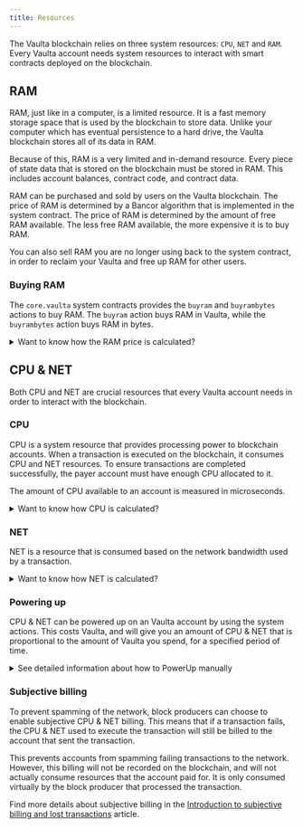```yaml
---
title: Resources
---
```


The Vaulta blockchain relies on three system resources: `CPU`, `NET` and `RAM`. Every Vaulta account needs system 
resources to interact with smart contracts deployed on the blockchain.

## RAM

RAM, just like in a computer, is a limited resource. It is a fast memory storage space that is used by the blockchain to store data.
Unlike your computer which has eventual persistence to a hard drive, the Vaulta blockchain stores all of its data in RAM.

Because of this, RAM is a very limited and in-demand resource. Every piece of state data that is stored on the blockchain
must be stored in RAM. This includes account balances, contract code, and contract data.

RAM can be purchased and sold by users on the Vaulta blockchain. The price of RAM is determined by a Bancor algorithm
that is implemented in the system contract. The price of RAM is determined by the amount of free RAM available. The less
free RAM available, the more expensive it is to buy RAM.

You can also sell RAM you are no longer using back to the system contract, in order to reclaim your Vaulta and free up RAM for other users.


### Buying RAM

The `core.vaulta` system contracts provides the `buyram` and `buyrambytes` actions to buy RAM. The `buyram` action buys RAM in Vaulta, while the `buyrambytes` action buys RAM in bytes.

<details>
    <summary>Want to know how the RAM price is calculated?</summary>

The necessary RAM needed for a smart contract to store its data is calculated from the used blockchain state.

As a developer, to understand the amount of RAM your smart contract needs, pay attention to the data structure underlying the multi-index tables your smart contract instantiates and uses. The data structure underlying one multi-index table defines a row in the table. Each data member of the data structure corresponds with a row cell of the table.
To approximate the amount of RAM one multi-index row needs to store on the blockchain, you have to add the size of the type of each data member and the memory overheads for each of the defined indexes, if any. Find below the overheads defined by the Vaulta code for multi-index tables, indexes, and data types:

<br />

* [Multi-index RAM bytes overhead](https://github.com/AntelopeIO/leap/blob/f6643e434e8dc304bba742422dd036a6fbc1f039/libraries/chain/include/eosio/chain/contract_table_objects.hpp#L240)
* [Overhead per row per index RAM bytes](https://github.com/AntelopeIO/leap/blob/a4c29608472dd195d36d732052784aadc3a779cb/libraries/chain/include/eosio/chain/config.hpp#L109)
* [Fixed overhead shared vector RAM bytes](https://github.com/AntelopeIO/leap/blob/a4c29608472dd195d36d732052784aadc3a779cb/libraries/chain/include/eosio/chain/config.hpp#L108)
* [Overhead per account RAM bytes](https://github.com/AntelopeIO/leap/blob/a4c29608472dd195d36d732052784aadc3a779cb/libraries/chain/include/eosio/chain/config.hpp#L110)
* [Setcode RAM bytes multiplier](https://github.com/AntelopeIO/leap/blob/a4c29608472dd195d36d732052784aadc3a779cb/libraries/chain/include/eosio/chain/config.hpp#L111)
* [RAM usage update function](https://github.com/AntelopeIO/leap/blob/9f0679bd0a42d6c24a966bb79de6d8c0591872a5/libraries/chain/apply_context.cpp#L725)

</details>


## CPU & NET

Both CPU and NET are crucial resources that every Vaulta account needs in order to interact with the blockchain.

### CPU

CPU is a system resource that provides processing power to blockchain accounts. When a transaction is executed on the 
blockchain, it consumes CPU and NET resources. To ensure transactions are completed successfully, the payer account must 
have enough CPU allocated to it. 

The amount of CPU available to an account is measured in microseconds.


<details>
    <summary>Want to know how CPU is calculated?</summary>

Transactions executed by the blockchain contain one or more actions. Each transaction must consume an amount of CPU
within the limits predefined by the minimum and maximum transaction CPU usage values. For Vaulta these limits
are set in the blockchain's configuration. You can find out these limits by running the following command and consult
the `min_transaction_cpu_usage` and the `max_transaction_cpu_usage` which are expressed in microseconds.

<br />

For accounts that execute transactions, the blockchain calculates and updates the remaining resources with each block before each transaction is executed. When a transaction is prepared for execution, the blockchain determines whether the payer account has enough CPU to cover the transaction execution. To calculate the necessary CPU, the node that actively builds the current block measures the time to execute the transaction. If the account has enough CPU, the transaction is executed; otherwise it is rejected. For technical details please refer to the following links:

* [The CPU configuration variables](https://github.com/AntelopeIO/leap/blob/a4c29608472dd195d36d732052784aadc3a779cb/libraries/chain/include/eosio/chain/config.hpp#L66)
* [The transaction initialization](https://github.com/AntelopeIO/leap/blob/e55669c42dfe4ac112e3072186f3a449936c0c61/libraries/chain/controller.cpp#L1559)
* [The transaction CPU billing](https://github.com/AntelopeIO/leap/blob/e55669c42dfe4ac112e3072186f3a449936c0c61/libraries/chain/controller.cpp#L1577)
* [The check of CPU usage for a transaction](https://github.com/AntelopeIO/leap/blob/a4c29608472dd195d36d732052784aadc3a779cb/libraries/chain/transaction_context.cpp#L381)

</details>

### NET

NET is a resource that is consumed based on the network bandwidth used by a transaction.

<details>
    <summary>Want to know how NET is calculated?</summary>

Each transaction must consume an amount of NET which can not exceed the predefined maximum transaction NET usage value. For Vaulta blockchain this limit is set in the blockchain's configuration. You can find out this limit by running the following command and consult the `max_transaction_net_usage` which is expressed in bytes.

<br />

For the accounts that execute transactions, the blockchain calculates and updates the remaining resources for each block before each transaction is executed. When a transaction is prepared for execution, the blockchain determines whether the payer account has enough NET to cover the transaction execution. The necessary NET is calculated based on the transaction size, which is the size of the packed transaction as it is stored in the blockchain. If the account has enough NET resources, the transaction can be executed; otherwise it is rejected. For technical details please refer to the following sources:

<br />

* [The NET configuration variables](https://github.com/AntelopeIO/leap/blob/a4c29608472dd195d36d732052784aadc3a779cb/libraries/chain/include/eosio/chain/config.hpp#L57)
* [The transaction initialization](https://github.com/AntelopeIO/leap/blob/e55669c42dfe4ac112e3072186f3a449936c0c61/libraries/chain/controller.cpp#L1559)
* [The transaction NET billing](https://github.com/AntelopeIO/leap/blob/e55669c42dfe4ac112e3072186f3a449936c0c61/libraries/chain/controller.cpp#L1577)
* [The check of NET usage for a transaction](https://github.com/AntelopeIO/leap/blob/a4c29608472dd195d36d732052784aadc3a779cb/libraries/chain/transaction_context.cpp#L376)

</details>



### Powering up

CPU & NET can be powered up on an Vaulta account by using the system actions. This costs Vaulta, and will give you an amount of CPU & NET
that is proportional to the amount of Vaulta you spend, for a specified period of time.

<details>
    <summary>See detailed information about how to PowerUp manually</summary>

To power up an account is a technique to rent CPU & NET resources from the PowerUp resource model. A smart contract implements 
this model on the blockchain and allocates these resources to the account of your choice. The action to power up an account is `powerup`. It takes as parameters:

<br />

* The `payer` of the fee, must be a valid Vaulta account.
* The `receiver` of the resources, must be a valid Vaulta account.
* The `days` which must always match `state.powerup_days` specified in the [PowerUp configuration settings](https://github.com/vaultafoundation/system-contracts/blob/7cec470b17bd53b8c78465d4cbd889dbaf1baffb/contracts/eosio.system/include/eosio.system/eosio.system.hpp#L588).
* The `net_frac`, and the `cpu_frac` are the percentage of the resources that you need. The easiest way to calculate the percentage is to multiply 10^15 (100%) by the desired percentage. For example: 10^15 * 0.01 = 10^13.
* The `max_payment`, must be expressed in Vaulta and is the maximum amount the `payer` is willing to pay.

<br />

```sh
cleos push action core.vaulta powerup '[user, user, 1, 10000000000000, 10000000000000, "1000.0000 A"]' -p user
```

<br />

To view the received NET and CPU weight as well as the amount of the fee, check the `eosio.reserv::powupresult` returned by the action, which should look similar to the one below:

<br />

```console
executed transaction: 82b7124601612b371b812e3bf65cf63bb44616802d3cd33a2c0422b58399f54f  144 bytes  521 us
#         eosio <= eosio::powerup               {"payer":"user","receiver":"user","days":1,"net_frac":"10000000000000","cpu_frac":"10000000000000","...
#   eosio.token <= eosio.token::transfer        {"from":"user","to":"eosio.rex","quantity":"999.9901 EOS","memo":"transfer from user to eosio.rex"}
#  eosio.reserv <= eosio.reserv::powupresult    {"fee":"999.9901 EOS","powup_net_weight":"16354","powup_cpu_weight":"65416"}
#          user <= eosio.token::transfer        {"from":"user","to":"eosio.rex","quantity":"999.9901 EOS","memo":"transfer from user to eosio.rex"}
#     eosio.rex <= eosio.token::transfer        {"from":"user","to":"eosio.rex","quantity":"999.9901 EOS","memo":"transfer from user to eosio.rex"}
```

<br />

The PowerUp resource model on the Vaulta blockchain is initialized with `"powerup_days": 1,`. This setting permits the maximum 
period to rent CPU and NET for 24 hours. If you do not use the resources within the 24 hour interval, the rented CPU and NET expires.

<br />

#### Process Expired Orders

The resources in loans that expire are not automatically reclaimed by the system. The expired loans remain in a queue that must be processed.

<br />

Any calls to the `powerup` action does process also this queue (limited to two expired loans at a time). Therefore, the expired 
loans are automatically processed in a timely manner. Sometimes, it may be necessary to manually process expired loans in the 
queue to release resources back to the system, which reduces prices. Therefore, any account may process up to an arbitrary 
number of expired loans if it calls the `powerupexec` action.

<br />

To view the orders table `powup.order` execute the following command:

<br />

```sh
cleos get table eosio 0 powup.order
```

<br />

```json
{
  "rows": [{
      "version": 0,
      "id": 0,
      "owner": "user",
      "net_weight": 16354,
      "cpu_weight": 65416,
      "expires": "2020-11-18T13:04:33"
    }
  ],
  "more": false,
  "next_key": ""
}
```

<br />

Example `powerupexec` call:

<br />

```sh
cleos push action core.vaulta powerupexec '[user, 2]' -p user
```

<br />

```console
executed transaction: 93ab4ac900a7902e4e59e5e925e8b54622715328965150db10774aa09855dc98  104 bytes  363 us
#         eosio <= eosio::powerupexec           {"user":"user","max":2}
warning: transaction executed locally, but may not be confirmed by the network yet         ]
```

</details>


### Subjective billing

To prevent spamming of the network, block producers can choose to enable subjective CPU & NET billing. This means that if a
transaction fails, the CPU & NET used to execute the transaction will still be billed to the account that sent the transaction.

This prevents accounts from spamming failing transactions to the network. However, this billing will not be 
recorded on the blockchain, and will not actually consume resources that the account paid for. It is only consumed
virtually by the block producer that processed the transaction.

Find more details about subjective billing in the [Introduction to subjective billing and lost transactions](https://eosnetwork.com/blog/api-plus-an-introduction-to-subjective-billing-and-lost-transactions/) article.



